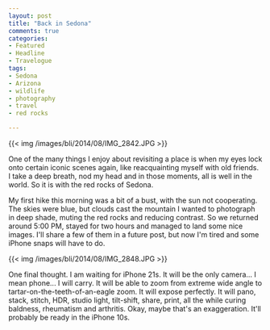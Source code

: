 ```yaml
---
layout: post
title: "Back in Sedona"
comments: true
categories:
- Featured
- Headline
- Travelogue
tags:
- Sedona
- Arizona
- wildlife
- photography
- travel
- red rocks

---
```


{{<  img /images/bli/2014/08/IMG_2842.JPG  >}}

One of the many things I enjoy about revisiting a place is when my eyes lock onto certain iconic scenes again, like reacquainting myself with old friends. I take a deep breath, nod my head and in those moments, all is well in the world. So it is with the red rocks of Sedona.


<!--more-->

My first hike this morning was a bit of a bust, with the sun not cooperating. The skies were blue, but clouds cast the mountain I wanted to photograph in deep shade, muting the red rocks and reducing contrast. So we returned around 5:00 PM, stayed for two hours and managed to land some nice images. I'll share a few of them in a future post, but now I'm tired and some iPhone snaps will have to do. 

{{<  img /images/bli/2014/08/IMG_2848.JPG  >}}

One final thought. I am waiting for iPhone 21s. It will be the only camera... I mean phone... I will carry. It will be able to zoom from extreme wide angle to tartar-on-the-teeth-of-an-eagle zoom. It will expose perfectly. It will pano, stack, stitch, HDR, studio light, tilt-shift, share, print, all the while curing baldness, rheumatism and arthritis. Okay, maybe that's an exaggeration. It'll probably be ready in the iPhone 10s. 



